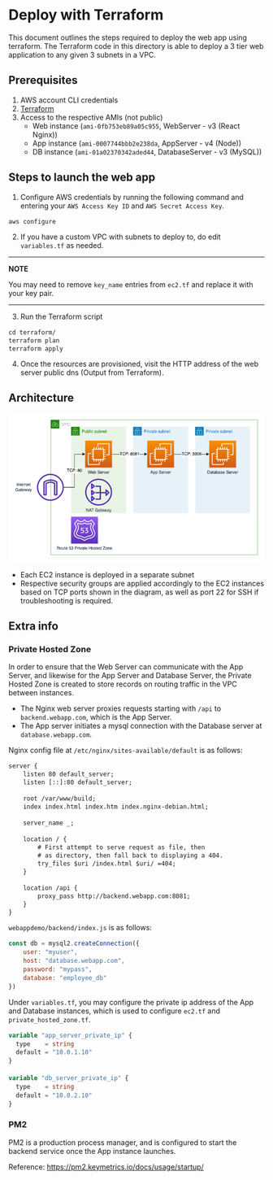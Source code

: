 # Deploy with Terraform

This document outlines the steps required to deploy the web app using terraform. The Terraform code in this directory is able to deploy a 3 tier web application to any given 3 subnets in a VPC.

## Prerequisites
1. AWS account CLI credentials
2. [Terraform](https://learn.hashicorp.com/tutorials/terraform/install-cli) 
3. Access to the respective AMIs (not public)
    * Web instance (`ami-0fb753eb89a05c955`, WebServer - v3 (React Nginx)) 
    * App instance (`ami-0007744bbb2e238da`, AppServer - v4 (Node))
    * DB instance (`ami-01a02370342aded44`, DatabaseServer - v3 (MySQL))

## Steps to launch the web app

1. Configure AWS credentials by running the following command and entering your `AWS Access Key ID` and `AWS Secret Access Key`.
```
aws configure
```
2. If you have a custom VPC with subnets to deploy to, do edit `variables.tf` as needed.
---
**NOTE**

You may need to remove `key_name` entries from `ec2.tf` and replace it with your key pair.

---
3. Run the Terraform script
```
cd terraform/
terraform plan
terraform apply
```
4. Once the resources are provisioned, visit the HTTP address of the web server public dns (Output from Terraform).



## Architecture
![alt text](architecture.png)

* Each EC2 instance is deployed in a separate subnet
* Respective security groups are applied accordingly to the EC2 instances based on TCP ports shown in the diagram, as well as port 22 for SSH if troubleshooting is required.

## Extra info

### Private Hosted Zone
In order to ensure that the Web Server can communicate with the App Server, and likewise for the App Server and Database Server, the Private Hosted Zone is created to store records on routing traffic in the VPC between instances. 
* The Nginx web server proxies requests starting with `/api` to `backend.webapp.com`, which is the App Server.
* The App server initiates a mysql connection with the Database server at `database.webapp.com`.

Nginx config file at `/etc/nginx/sites-available/default` is as follows:
```
server {
    listen 80 default_server;
    listen [::]:80 default_server;

    root /var/www/build;
    index index.html index.htm index.nginx-debian.html;

    server_name _;

    location / {
        # First attempt to serve request as file, then
        # as directory, then fall back to displaying a 404.
        try_files $uri /index.html $uri/ =404;
    }
    
    location /api {
        proxy_pass http://backend.webapp.com:8081;
    }
}
```

`webappdemo/backend/index.js` is as follows:

```js
const db = mysql2.createConnection({
    user: "myuser",
    host: "database.webapp.com", 
    password: "mypass",
    database: "employee_db"
})
```

Under `variables.tf`, you may configure the private ip address of the App and Database instances, which is used to configure `ec2.tf` and `private_hosted_zone.tf`.

```terraform
variable "app_server_private_ip" {
  type    = string
  default = "10.0.1.10"
}

variable "db_server_private_ip" {
  type    = string
  default = "10.0.2.10"
}
```



### PM2
PM2 is a production process manager, and is configured to start the backend service once the App instance launches.

Reference: https://pm2.keymetrics.io/docs/usage/startup/